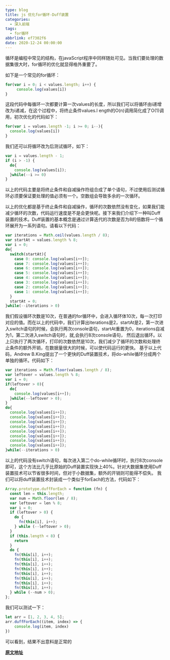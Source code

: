 ```yaml
---
type: blog
title: js 优化for循环-Duff装置
categories:
  - 深入前端
tags:
  - for循环
abbrlink: ef7302f6
date: 2020-12-24 00:00:00
---
```


循环是编程中常见的结构，在javaScript程序中同样随处可见。当我们要处理的数据集很大时，for循环的优化就显得格外重要了。 

 如下是一个常见的for循环： 

```js
for(var i = 0; i < values.length; i++) {
     console.log(values[i])
}
```

 这段代码中每循环一次都要计算一次values的长度，所以我们可以将循环由i递增改为i递减，在这个过程中，将终止条件values.l ength的O(n)调用简化成了O(1)调用，初次优化的代码如下： 

```js
for(var i = values.length -1; i >= 0; i--){
  console.log(values[i])
}

```

 我们还可以将循环改为后测试循环，如下： 

```js
var i = values.length - 1;
if (i > -1) {
  do{
    console.log(values[i]);
  }while(--i >= 0)
}

```

 以上的代码主要是将终止条件和自减操作符组合成了单个语句，不过使用后测试循环必须要保证要处理的值必须有一个。空数组会导致多余的一次循环。 

 以上的优化都是基于终止条件和自减操作，循环的次数依然没有变化，如果我们能减少循环的次数，代码运行速度是不是会更快呢。接下来我们介绍下一种叫Duff装置的技术。Duff装置的基本概念是通过计算迭代的次数是否为8的倍数将一个循环展开为一系列语句。请看以下代码： 

```js
var iterations = Math.ceil(values.length / 8);
var startAt = values.length % 8;
var i = 0;
do{
  switch(startAt){
    case 0: console.log(values[i++]);
    case 7: console.log(values[i++]);
    case 6: console.log(values[i++]);
    case 5: console.log(values[i++]);
    case 4: console.log(values[i++]);
    case 3: console.log(values[i++]);
    case 2: console.log(values[i++]);
    case 1: console.log(values[i++]);
  }
  startAt = 0;
}while(--iterations > 0)
```

 我们假设循环次数是10次，在普通的for循环中，会进入循环体10次，每一次打印对应的值。而在以上的代码中，我们计算出iterations是2，startAt是2，第一次进入switch语句的时候，会执行两次console语句，startAt重置为0，iterations自减为1，第二次进入switch语句时，就,会执行8次console语句， 然后退出循环。以上只执行了两次循环，打印的次数依然是10次，我们减少了循环的次数和处理终止条件的额外开销，在数据量很大的时候，可以使代码运行的更快。
基于以上代码，Andrew B.King提出了一个更快的Duff装置技术，将do-while循环分成两个单独的循环。代码如下： 

```js
var iterations = Math.floor(values.length / 8);
var leftover = values.length % 8;
var i = 0;
if(leftover > 0){
  do{
    console.log(values[i++]);
  }while(--leftover > 0);
}
do{
  console.log(values[i++]);
  console.log(values[i++]);
  console.log(values[i++]);
  console.log(values[i++]);
  console.log(values[i++]);
  console.log(values[i++]);
  console.log(values[i++]);
  console.log(values[i++]);
}while(--iterations > 0)
```

 以上的代码没有switch语句，每次进入第二个do-while循环时，执行8次console即可，这个方法比几乎比原始的Duff装置实现快上40%。针对大数据集使用Duff装置技术可以节省很多时间，但对于小数据集，额外的开销则可能得不偿失。
我们可以将duff装置技术封装成一个类似于forEach的方法，代码如下： 

```js
Array.prototype.duffForEach = function (fn) {
  const len = this.length;
  var num = Math.floor(len / 8);
  var leftover = len % 8;
  var i = 0;
  if (leftover > 0) {
    do {
      fn(this[i], i++);
    } while (--leftover > 0);
  }
  if (this.length < 8) {
    return
  }
  do {
    fn(this[i], i++);
    fn(this[i], i++);
    fn(this[i], i++);
    fn(this[i], i++);
    fn(this[i], i++);
    fn(this[i], i++);
    fn(this[i], i++);
    fn(this[i], i++);
  } while (--num > 0);
};
```

 我们可以测试一下： 

```js
let arr = [1, 2, 3, 4, 5];
arr.duffForEach((item, index) => {
    console.log(item, index)
})
```

 可以看到，结果不出意料是正常的 

**[原文地址](https://segmentfault.com/a/1190000023524594)**

